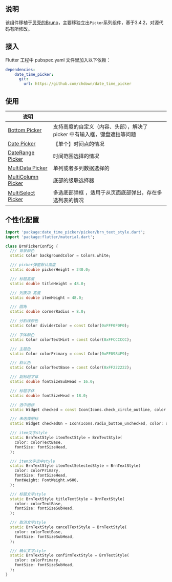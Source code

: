 ## 说明

该组件移植于[贝壳的Bruno](https://bruno.ke.com/page/)，主要移独立出`Picker`系列组件，基于3.4.2，对源代码有所修改。

## 接入

Flutter 工程中 pubspec.yaml 文件里加入以下依赖：

```yaml
dependencies:
    date_time_picker:
      git:
        url: https://github.com/chdown/date_time_picker
```

## 使用

| 说明                                                         |                                                              |
| ------------------------------------------------------------ | ------------------------------------------------------------ |
| [Bottom Picker]( doc\BrnBottomPicker\BrnBottomPicker.md )    | 支持高度的自定义（内容、头部），解决了 picker 中有输入框，键盘遮挡等问题 |
| [Date Picker](doc\BrnDatePicker\BrnDatePicker.md )           | 【单个】时间点的情况                                         |
| [DateRange Picker]( doc\BrnDateRangePicker\BrnDateRangePicker.md ) | 时间范围选择的情况                                           |
| [MultiData Picker]( doc\BrnMultiColumnPicker\BrnMultiColumnPicker.md ) | 单列或者多列数据选择的                                       |
| [MultiColumn Picker]( doc\BrnMultiDataPicker\BrnMultiDataPicker.md ) | 底部的级联选择器                                             |
| [MultiSelect Picker]( doc\BrnMultiSelectListPicker\BrnMultiSelectListPicker.md ) | 多选底部弹框 ，适用于从页面底部弹出，存在多选列表的情况      |

## 个性化配置

```dart
import 'package:date_time_picker/picker/brn_text_style.dart';
import 'package:flutter/material.dart';

class BrnPickerConfig {
  /// 背景颜色
  static Color backgroundColor = Colors.white;

  /// picker弹窗默认高度
  static double pickerHeight = 240.0;

  /// 标题高度
  static double titleHeight = 48.0;

  /// 列表项 高度
  static double itemHeight = 48.0;

  /// 圆角
  static double cornerRadius = 8.0;

  /// 分割线颜色
  static Color dividerColor = const Color(0xFFF0F0F0);

  /// 字体颜色
  static Color colorTextHint = const Color(0xFFCCCCCC);

  /// 主题色
  static Color colorPrimary = const Color(0xFF0984F9);

  /// 默认色
  static Color colorTextBase = const Color(0xFF222222);

  /// 副标题字体
  static double fontSizeSubHead = 16.0;

  /// 标题字体
  static double fontSizeHead = 18.0;

  /// 选中图标
  static Widget checked = const Icon(Icons.check_circle_outline, color: Colors.blue);

  /// 未选择图标
  static Widget checkedUn = Icon(Icons.radio_button_unchecked, color: dividerColor);

  /// item文字style
  static BrnTextStyle itemTextStyle = BrnTextStyle(
    color: colorTextBase,
    fontSize: fontSizeHead,
  );

  /// item文字选中style
  static BrnTextStyle itemTextSelectedStyle = BrnTextStyle(
    color: colorPrimary,
    fontSize: fontSizeHead,
    fontWeight: FontWeight.w600,
  );

  /// 标题文字style
  static BrnTextStyle titleTextStyle = BrnTextStyle(
    color: colorTextBase,
    fontSize: fontSizeSubHead,
  );

  /// 取消文字style
  static BrnTextStyle cancelTextStyle = BrnTextStyle(
    color: colorTextBase,
    fontSize: fontSizeSubHead,
  );

  /// 确认文字style
  static BrnTextStyle confirmTextStyle = BrnTextStyle(
    color: colorPrimary,
    fontSize: fontSizeSubHead,
  );
}
```
